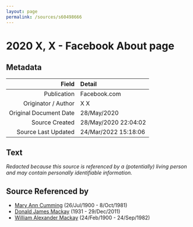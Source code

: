 ```yaml
---
layout: page
permalink: /sources/s60498666
---
```


# 2020 X, X - Facebook About page

## Metadata
Field | Detail
---:|:---
Publication | Facebook.com
Originator / Author | X X
Original Document Date | 28/May/2020
Source Created | 28/May/2020 22:04:02
Source Last Updated | 24/Mar/2022 15:18:06

## Text

_Redacted because this source is referenced by a (potentially) living person and may contain personally identifiable information._

## Source Referenced by

* [Mary Ann Cumming](../people/@48241984@-mary-ann-cumming-b1900-7-26-d1981-10-8.md) (26/Jul/1900 - 8/Oct/1981)
* [Donald James Mackay](../people/@43065376@-donald-james-mackay-b1931-d2011-12-29.md) (1931 - 29/Dec/2011)
* [William Alexander Mackay](../people/@9383584@-william-alexander-mackay-b1900-2-24-d1982-9-24.md) (24/Feb/1900 - 24/Sep/1982)
